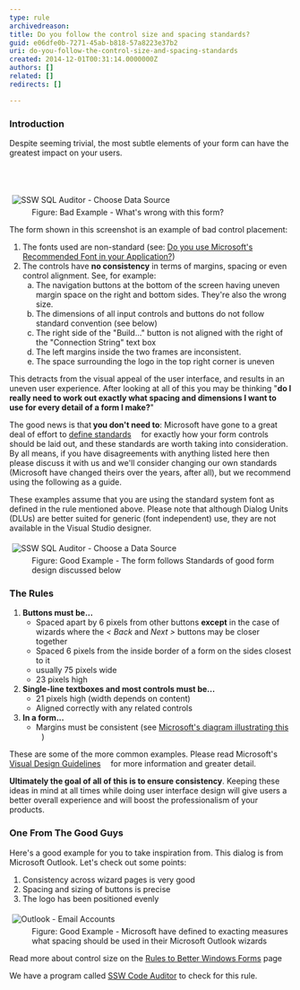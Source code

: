 ```yaml
---
type: rule
archivedreason: 
title: Do you follow the control size and spacing standards?
guid: e06dfe0b-7271-45ab-b818-57a8223e37b2
uri: do-you-follow-the-control-size-and-spacing-standards
created: 2014-12-01T00:31:14.0000000Z
authors: []
related: []
redirects: []

---
```



<h3>Introduction</h3><p>Despite seeming trivial, the most subtle elements of your form can have the greatest impact on your users.</p>
<br><excerpt class='endintro'></excerpt><br>
<dl class="badImage"><dt>
      <img alt="SSW SQL Auditor - Choose Data Source" src="http&#58;//www.ssw.com.au/ssw/Standards/Rules/Images/ScreenBadControls.gif" style="margin&#58;5px;" />
   </dt><dd>Figure&#58; Bad Example - What's wrong with this form?</dd></dl><p>The form shown in this screenshot is an example of bad control placement&#58;</p><ol><li>The fonts used are non-standard (see&#58; 
      <a href="http&#58;//www.ssw.com.au/ssw/Standards/Rules/RulestoBetterInterfaces-Controls.aspx#Font"> Do you use Microsoft's Recommended Font in your Application?</a>)</li><li>The controls have 
      <strong>no consistency</strong> in terms of margins, spacing or even control alignment. See, for example&#58; 
      <ol><li type="a">The navigation buttons at the bottom of the screen having uneven margin space on the right and bottom sides. They're also the wrong size.</li><li type="a">The dimensions of all input controls and buttons do not follow standard convention (see below)</li><li type="a">The right side of the &quot;Build...&quot; button is not aligned with the right of the &quot;Connection String&quot; text box</li><li type="a">The left margins inside the two frames are inconsistent.</li><li type="a">The space surrounding the logo in the top right corner is uneven</li></ol></li></ol><p>This detracts from the visual appeal of the user interface, and results in an uneven user experience. After looking at all of this you may be thinking &quot;<strong>do I really need to work out exactly what spacing and dimensions I want to use for 
      <strong>every</strong> detail of a form I make?</strong>&quot;</p><p>The good news is that<strong> you don't need to</strong>&#58; Microsoft have gone to a great deal of effort to 
   <a href="http&#58;//www.ssw.com.au/ssw/Redirect/Microsoft/MSDNVisualDesign.htm">define standards</a> 
   <img title="You are now leaving SSW" src="http&#58;//www.ssw.com.au/ssw/images/external.gif" alt="" style="margin&#58;5px;" /> for exactly how your form controls should be laid out, and these standards are worth taking into consideration. By all means, if you have disagreements with anything listed here then please discuss it with us and we'll consider changing our own standards (Microsoft have changed theirs over the years, after all), but we recommend using the following as a guide.</p><p>These examples assume that you are using the standard system font as defined in the rule mentioned above. Please note that although Dialog Units (DLUs) are better suited for generic (font independent) use, they are not available in the Visual Studio designer.</p><dl class="goodImage"><dt>
      <img alt="SSW SQL Auditor - Choose a Data Source" src="http&#58;//www.ssw.com.au/ssw/Standards/Rules/Images/GoodStandardForm.jpg" style="margin&#58;5px;" />
   </dt><dd>Figure&#58; Good Example - The form follows Standards of good form design discussed below</dd></dl><h3>The Rules</h3><ol><li>
      <strong>Buttons must be...</strong> 
      <ul><li>Spaced apart by 6 pixels from other buttons 
            <strong>except</strong> in the case of wizards where the 
            <em>&lt; Back</em> and 
            <em>Next &gt;</em> buttons may be closer together</li><li>Spaced 6 pixels from the inside border of a form on the sides closest to it</li><li>usually 75 pixels wide</li><li>23 pixels high</li></ul></li><li>
      <strong>Single-line textboxes and most controls must be...</strong> 
      <ul><li>21 pixels high (width depends on content) </li><li>Aligned correctly with any related controls</li></ul></li><li>
      <strong>In a form...</strong> 
      <ul><li>Margins must be consistent (see 
            <a class="external" href="http&#58;//www.ssw.com.au/ssw/Redirect/Microsoft/MSDNMargins.htm">Microsoft's diagram illustrating this</a> 
            <img title="You are now leaving SSW" src="http&#58;//www.ssw.com.au/ssw/images/external.gif" alt="" style="margin&#58;5px;" />)</li></ul></li></ol><p>These are some of the more common examples. Please read Microsoft's 
   <a class="external" href="http&#58;//www.ssw.com.au/ssw/Redirect/Microsoft/MSDNLayout.htm">Visual Design Guidelines</a> 
   <img title="You are now leaving SSW" src="http&#58;//www.ssw.com.au/ssw/images/external.gif" alt="" style="margin&#58;5px;" /> for more information and greater detail.</p><p>
   <strong>Ultimately the goal of all of this is to ensure consistency</strong>. Keeping these ideas in mind at all times while doing user interface design will give users a better overall experience and will boost the professionalism of your products.</p><h3>One From The Good Guys</h3><p>Here's a good example for you to take inspiration from. This dialog is from Microsoft Outlook. Let's check out some points&#58;</p><ol><li>Consistency across wizard pages is very good</li><li>Spacing and sizing of buttons is precise</li><li>The logo has been positioned evenly</li></ol><dl class="goodImage"><dt>
      <img alt="Outlook - Email Accounts" src="http&#58;//www.ssw.com.au/ssw/Standards/Rules/Images/ScreenGoodControls.gif" style="margin&#58;5px;" />
   </dt><dd>Figure&#58; Good Example - Microsoft have defined to exacting measures what spacing should be used in their Microsoft Outlook wizards</dd></dl><p>Read more about control size on the 
   <a href="http&#58;//www.ssw.com.au/ssw/Standards/Rules/RulesToBetterWindowsForms.aspx#CommonControl"> Rules to Better Windows Forms</a> page</p><p class="productBox">We have a program called 
   <a href="http&#58;//www.ssw.com.au/ssw/CodeAuditor/Rules.aspx#SizeSpacing">SSW Code Auditor</a> to check for this rule.</p>


